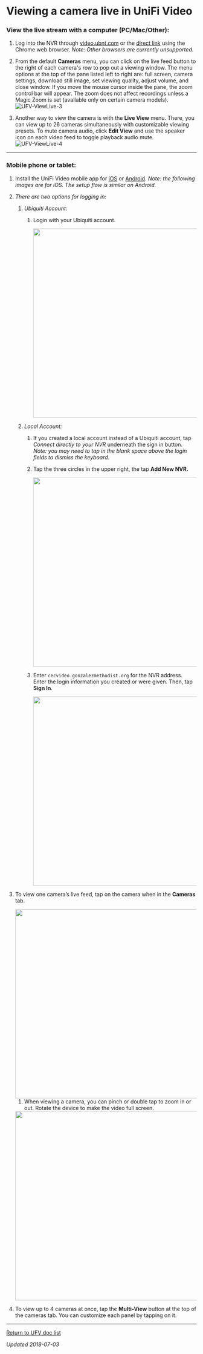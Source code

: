 # Viewing a camera live in UniFi Video

### View the live stream with a computer (PC/Mac/Other):

1. Log into the NVR through [video.ubnt.com](htttps://video.ubnt.com/) or the [direct link](https://cecvideo.gonzalezmethodist.org:7443) using the Chrome web browser. *Note: Other browsers are currently unsupported.*

2. From the default **Cameras** menu, you can click on the live feed button to the right of each camera's row to pop out a viewing window. The menu options at the top of the pane listed left to right are: full screen, camera settings, download still image, set viewing quality, adjust volume, and close window. If you move the mouse cursor inside the pane, the zoom control bar will appear. The zoom does not affect recordings unless a Magic Zoom is set (available only on certain camera models).
   ![UFV-ViewLive-3](UFV-ViewLive.assets/UFV-ViewLive-3.png)

3. Another way to view the camera is with the **Live View** menu. There, you can view up to 26 cameras simultaneously with customizable viewing presets. To mute camera audio, click **Edit View** and use the speaker icon on each video feed to toggle playback audio mute.
   ![UFV-ViewLive-4](UFV-ViewLive.assets/UFV-ViewLive-4.png)

------



### Mobile phone or tablet:

1. Install the UniFi Video mobile app for [iOS](https://itunes.apple.com/us/app/unifi-video/id964967062) or [Android](https://play.google.com/store/apps/details?id=com.ubnt.unifivideo).  *Note: the following images are for iOS. The setup flow is similar on Android.*

2. *There are two options for logging in:*
   1. *Ubiquiti Account:*
      1. Login with your Ubiquiti account. 

         <center><img src="UFV-ViewLive.assets/ufv-viewlive-ios-01.png" width=500></center>
      
   2. *Local Account:*
      1. If you created a local account instead of a Ubiquiti account, tap *Connect directly to your NVR* underneath the sign in button. *Note: you may need to tap in the blank space above the login fields to dismiss the keyboard.*

      2. Tap the three circles in the upper right, the tap **Add New NVR.**
         <center><img src="UFV-ViewLive.assets/ufv-viewlive-ios-03-1530678505838.png" width=500></center>

         

      3. Enter `cecvideo.gonzalezmethodist.org` for the NVR address. Enter the login information you created or were given. Then, tap **Sign In**.

         <center><img src="UFV-ViewLive.assets/ufv-viewlive-ios-04.png" width=500></center>
         

3. To view one camera’s live feed, tap on the camera when in the **Cameras** tab.
   <center><img src="UFV-ViewLive.assets/ufv-viewlive-ios-05.png" width=500></center>
   


      1. When viewing a camera, you can pinch or double tap to zoom in or out. Rotate the device to make the video full screen.
      <center><img src="UFV-ViewLive.assets/ufv-viewlive-ios-06.png" width=500></center>

4. To view up to 4 cameras at once, tap the **Multi-View** button at the top of the cameras tab. You can customize each panel by tapping on it.

------

[Return to UFV doc list](/GUMCdocs/UFVdocs/index.html)															

*Updated 2018-07-03*